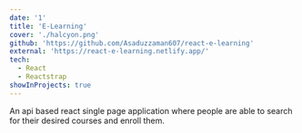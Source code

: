 ```yaml
---
date: '1'
title: 'E-Learning'
cover: './halcyon.png'
github: 'https://github.com/Asaduzzaman607/react-e-learning'
external: 'https://react-e-learning.netlify.app/'
tech:
  - React
  - Reactstrap
showInProjects: true
---
```


An api based react single page application where people are able to search for their desired courses and enroll them.